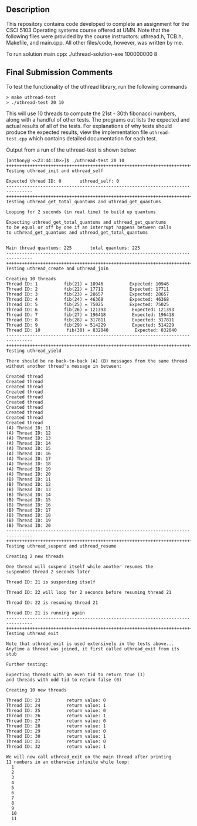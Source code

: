 ## Description 
This repository contains code developed to complete an assignment for the CSCI 5103 Operating
systems course offered at UMN. Note that the following files were provided by
the course instructors: uthread.h, TCB.h, Makefile, and main.cpp.
All other files/code, however, was written by me.

To run solution main.cpp: ./uthread-solution-exe 100000000 8

## Final Submission Comments
To test the functionality of the uthread library, run the following commands
```
> make uthread-test
> ./uthread-test 20 10
```
This will use 10 threads to compute the 21st - 30th fibonacci numbers, along with
a handful of other tests. The programs out lists the expected and actual results
of all of the tests. For explanations of why tests should produce the expected results,
view the implementation file `uthread-test.cpp` which contains detailed documentation
for each test.

Output from a run of the uthread-test is shown below:

```
[anthony@ <<23:44:10>>]$ ./uthread-test 20 10
++++++++++++++++++++++++++++++++++++++++++++++++++++++++++++++++++++++++++++++++
Testing uthread_init and uthread_self

Expected thread ID: 0		uthread_self: 0
--------------------------------------------------------------------------------
++++++++++++++++++++++++++++++++++++++++++++++++++++++++++++++++++++++++++++++++
Testing uthread_get_total_quantums and uthread_get_quantums

Looping for 2 seconds (in real time) to build up quantums

Expecting uthread_get_total_quantums and uthread_get_quantums
to be equal or off by one if an interrupt happens between calls
to uthread_get_quantums and uthread_get_total_quantums


Main thread quantums: 225		total quantums: 225
--------------------------------------------------------------------------------
++++++++++++++++++++++++++++++++++++++++++++++++++++++++++++++++++++++++++++++++
Testing uthread_create and uthread_join

Creating 10 threads
Thread ID: 1          fib(21) = 10946          Expected: 10946
Thread ID: 2          fib(22) = 17711          Expected: 17711
Thread ID: 3          fib(23) = 28657          Expected: 28657
Thread ID: 4          fib(24) = 46368          Expected: 46368
Thread ID: 5          fib(25) = 75025          Expected: 75025
Thread ID: 6          fib(26) = 121393          Expected: 121393
Thread ID: 7          fib(27) = 196418          Expected: 196418
Thread ID: 8          fib(28) = 317811          Expected: 317811
Thread ID: 9          fib(29) = 514229          Expected: 514229
Thread ID: 10          fib(30) = 832040          Expected: 832040
--------------------------------------------------------------------------------
++++++++++++++++++++++++++++++++++++++++++++++++++++++++++++++++++++++++++++++++
Testing uthread_yield

There should be no back-to-back (A) (B) messages from the same thread 
without another thread's message in between:

Created thread
Created thread
Created thread
Created thread
Created thread
Created thread
Created thread
Created thread
Created thread
Created thread
(A) Thread ID: 11
(A) Thread ID: 12
(A) Thread ID: 13
(A) Thread ID: 14
(A) Thread ID: 15
(A) Thread ID: 16
(A) Thread ID: 17
(A) Thread ID: 18
(A) Thread ID: 19
(A) Thread ID: 20
(B) Thread ID: 11
(B) Thread ID: 12
(B) Thread ID: 13
(B) Thread ID: 14
(B) Thread ID: 15
(B) Thread ID: 16
(B) Thread ID: 17
(B) Thread ID: 18
(B) Thread ID: 19
(B) Thread ID: 20
--------------------------------------------------------------------------------
++++++++++++++++++++++++++++++++++++++++++++++++++++++++++++++++++++++++++++++++
Testing uthread_suspend and uthread_resume

Creating 2 new threads

One thread will suspend itself while another resumes the
suspended thread 2 seconds later

Thread ID: 21 is suspending itself

Thread ID: 22 will loop for 2 seconds before resuming thread 21

Thread ID: 22 is resuming thread 21

Thread ID: 21 is running again
--------------------------------------------------------------------------------
++++++++++++++++++++++++++++++++++++++++++++++++++++++++++++++++++++++++++++++++
Testing uthread_exit

Note that uthread_exit is used extensively in the tests above...
Anytime a thread was joined, it first called uthread_exit from its stub

Further testing:

Expecting threads with an even tid to return true (1)
and threads with odd tid to return false (0)

Creating 10 new threads

Thread ID: 23          return value: 0
Thread ID: 24          return value: 1
Thread ID: 25          return value: 0
Thread ID: 26          return value: 1
Thread ID: 27          return value: 0
Thread ID: 28          return value: 1
Thread ID: 29          return value: 0
Thread ID: 30          return value: 1
Thread ID: 31          return value: 0
Thread ID: 32          return value: 1

We will now call uthread_exit on the main thread after printing
11 numbers in an otherwise infinite while loop:
  1
  2
  3
  4
  5
  6
  7
  8
  9
  10
  11
```
